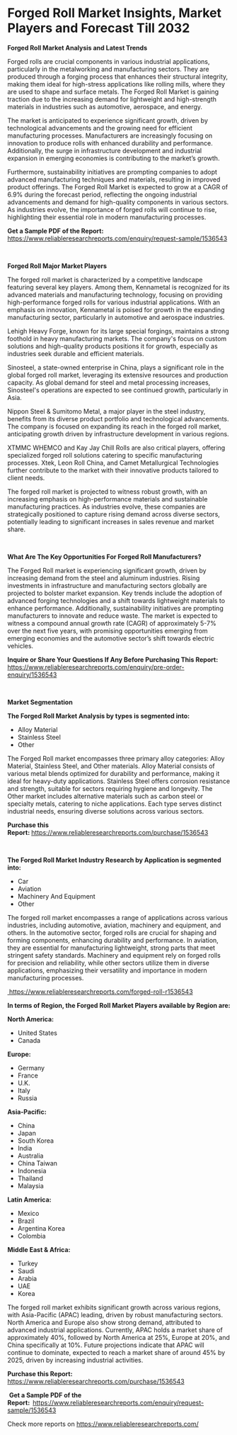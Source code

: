 <p><h1>Forged Roll Market Insights, Market Players and Forecast Till 2032</h1></p><p><strong>Forged Roll Market Analysis and Latest Trends</strong></p>
<p><p>Forged rolls are crucial components in various industrial applications, particularly in the metalworking and manufacturing sectors. They are produced through a forging process that enhances their structural integrity, making them ideal for high-stress applications like rolling mills, where they are used to shape and surface metals. The Forged Roll Market is gaining traction due to the increasing demand for lightweight and high-strength materials in industries such as automotive, aerospace, and energy.</p><p>The market is anticipated to experience significant growth, driven by technological advancements and the growing need for efficient manufacturing processes. Manufacturers are increasingly focusing on innovation to produce rolls with enhanced durability and performance. Additionally, the surge in infrastructure development and industrial expansion in emerging economies is contributing to the market’s growth.</p><p>Furthermore, sustainability initiatives are prompting companies to adopt advanced manufacturing techniques and materials, resulting in improved product offerings. The Forged Roll Market is expected to grow at a CAGR of 6.9% during the forecast period, reflecting the ongoing industrial advancements and demand for high-quality components in various sectors. As industries evolve, the importance of forged rolls will continue to rise, highlighting their essential role in modern manufacturing processes.</p></p>
<p><strong>Get a Sample PDF of the Report:&nbsp;</strong> <a href="https://www.reliableresearchreports.com/enquiry/request-sample/1536543?utm_campaign=2286&utm_medium=2&utm_source=Github&utm_content=ia&utm_term=28022025&utm_id=forged-roll">https://www.reliableresearchreports.com/enquiry/request-sample/1536543</a></p>
<p>&nbsp;</p>
<p><strong>Forged Roll Major Market Players</strong></p>
<p><p>The forged roll market is characterized by a competitive landscape featuring several key players. Among them, Kennametal is recognized for its advanced materials and manufacturing technology, focusing on providing high-performance forged rolls for various industrial applications. With an emphasis on innovation, Kennametal is poised for growth in the expanding manufacturing sector, particularly in automotive and aerospace industries.</p><p>Lehigh Heavy Forge, known for its large special forgings, maintains a strong foothold in heavy manufacturing markets. The company's focus on custom solutions and high-quality products positions it for growth, especially as industries seek durable and efficient materials.</p><p>Sinosteel, a state-owned enterprise in China, plays a significant role in the global forged roll market, leveraging its extensive resources and production capacity. As global demand for steel and metal processing increases, Sinosteel's operations are expected to see continued growth, particularly in Asia.</p><p>Nippon Steel & Sumitomo Metal, a major player in the steel industry, benefits from its diverse product portfolio and technological advancements. The company is focused on expanding its reach in the forged roll market, anticipating growth driven by infrastructure development in various regions.</p><p>XTMMC WHEMCO and Kay Jay Chill Rolls are also critical players, offering specialized forged roll solutions catering to specific manufacturing processes. Xtek, Leon Roll China, and Camet Metallurgical Technologies further contribute to the market with their innovative products tailored to client needs.</p><p>The forged roll market is projected to witness robust growth, with an increasing emphasis on high-performance materials and sustainable manufacturing practices. As industries evolve, these companies are strategically positioned to capture rising demand across diverse sectors, potentially leading to significant increases in sales revenue and market share.</p></p>
<p>&nbsp;</p>
<p><strong>What Are The Key Opportunities For Forged Roll Manufacturers?</strong></p>
<p><p>The Forged Roll market is experiencing significant growth, driven by increasing demand from the steel and aluminum industries. Rising investments in infrastructure and manufacturing sectors globally are projected to bolster market expansion. Key trends include the adoption of advanced forging technologies and a shift towards lightweight materials to enhance performance. Additionally, sustainability initiatives are prompting manufacturers to innovate and reduce waste. The market is expected to witness a compound annual growth rate (CAGR) of approximately 5-7% over the next five years, with promising opportunities emerging from emerging economies and the automotive sector’s shift towards electric vehicles.</p></p>
<p><strong>Inquire or Share Your Questions If Any Before Purchasing This Report:</strong> <a href="https://www.reliableresearchreports.com/enquiry/pre-order-enquiry/1536543?utm_campaign=2286&utm_medium=2&utm_source=Github&utm_content=ia&utm_term=28022025&utm_id=forged-roll">https://www.reliableresearchreports.com/enquiry/pre-order-enquiry/1536543</a></p>
<p>&nbsp;</p>
<p><strong>Market Segmentation</strong></p>
<p><strong>The Forged Roll Market Analysis by types is segmented into:</strong></p>
<p><ul><li>Alloy Material</li><li>Stainless Steel</li><li>Other</li></ul></p>
<p><p>The Forged Roll market encompasses three primary alloy categories: Alloy Material, Stainless Steel, and Other materials. Alloy Material consists of various metal blends optimized for durability and performance, making it ideal for heavy-duty applications. Stainless Steel offers corrosion resistance and strength, suitable for sectors requiring hygiene and longevity. The Other market includes alternative materials such as carbon steel or specialty metals, catering to niche applications. Each type serves distinct industrial needs, ensuring diverse solutions across various sectors.</p></p>
<p><strong>Purchase this Report:&nbsp;</strong><a href="https://www.reliableresearchreports.com/purchase/1536543?utm_campaign=2286&utm_medium=2&utm_source=Github&utm_content=ia&utm_term=28022025&utm_id=forged-roll">https://www.reliableresearchreports.com/purchase/1536543</a></p>
<p>&nbsp;</p>
<p><strong>The Forged Roll Market Industry Research by Application is segmented into:</strong></p>
<p><ul><li>Car</li><li>Aviation</li><li>Machinery And Equipment</li><li>Other</li></ul></p>
<p><p>The forged roll market encompasses a range of applications across various industries, including automotive, aviation, machinery and equipment, and others. In the automotive sector, forged rolls are crucial for shaping and forming components, enhancing durability and performance. In aviation, they are essential for manufacturing lightweight, strong parts that meet stringent safety standards. Machinery and equipment rely on forged rolls for precision and reliability, while other sectors utilize them in diverse applications, emphasizing their versatility and importance in modern manufacturing processes.</p></p>
<p><a href="https://www.reliableresearchreports.com/forged-roll-r1536543?utm_campaign=2286&utm_medium=2&utm_source=Github&utm_content=ia&utm_term=28022025&utm_id=forged-roll">&nbsp;https://www.reliableresearchreports.com/forged-roll-r1536543</a></p>
<p><strong>In terms of Region, the Forged Roll Market Players available by Region are:</strong></p>
<p>
    <p> <strong> North America: </strong>
        <ul>
            <li>United States</li>
            <li>Canada</li>
        </ul>
        </p> 
    <p> <strong> Europe: </strong>
        <ul>
            <li>Germany</li>
            <li>France</li>
            <li>U.K.</li>
            <li>Italy</li>
            <li>Russia</li>
        </ul>
        </p> 
    <p> <strong> Asia-Pacific: </strong>
        <ul>
            <li>China</li>
            <li>Japan</li>
            <li>South Korea</li>
            <li>India</li>
            <li>Australia</li>
            <li>China Taiwan</li>
            <li>Indonesia</li>
            <li>Thailand</li>
            <li>Malaysia</li>
        </ul>
        </p> 
    <p> <strong> Latin America: </strong>
        <ul>
            <li>Mexico</li>
            <li>Brazil</li>
            <li>Argentina Korea</li>
            <li>Colombia</li>
        </ul>
        </p> 
    <p> <strong> Middle East & Africa: </strong>
        <ul>
            <li>Turkey</li>
            <li>Saudi</li>
            <li>Arabia</li>
            <li>UAE</li>
            <li>Korea</li>
        </ul>
    </p>
    </p>
<p><p>The forged roll market exhibits significant growth across various regions, with Asia-Pacific (APAC) leading, driven by robust manufacturing sectors. North America and Europe also show strong demand, attributed to advanced industrial applications. Currently, APAC holds a market share of approximately 40%, followed by North America at 25%, Europe at 20%, and China specifically at 10%. Future projections indicate that APAC will continue to dominate, expected to reach a market share of around 45% by 2025, driven by increasing industrial activities.</p></p>
<p><strong>Purchase this Report: </strong><a href="https://www.reliableresearchreports.com/purchase/1536543?utm_campaign=2286&utm_medium=2&utm_source=Github&utm_content=ia&utm_term=28022025&utm_id=forged-roll">https://www.reliableresearchreports.com/purchase/1536543</a></p>
<p>&nbsp;<strong>Get a Sample PDF of the Report:&nbsp;&nbsp;</strong><a href="https://www.reliableresearchreports.com/enquiry/request-sample/1536543?utm_campaign=2286&utm_medium=2&utm_source=Github&utm_content=ia&utm_term=28022025&utm_id=forged-roll">https://www.reliableresearchreports.com/enquiry/request-sample/1536543</a></p>
<p><strong></strong></p>
<p>Check more reports on <a href="https://www.reliableresearchreports.com/?utm_campaign=2286&utm_medium=2&utm_source=Github&utm_content=ia&utm_term=28022025&utm_id=forged-roll">https://www.reliableresearchreports.com/</a></p>